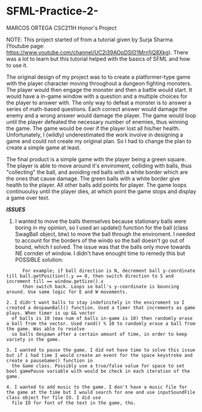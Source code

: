 # SFML-Practice-2-
MARCOS ORTEGA
CSC211H Honor's Project


NOTE: This project started of from a tutorial given by Surja Sharma (Youtube page: https://www.youtube.com/channel/UC2i39AOpDSlO1Mrn1jQ8Xkg).
There was a lot to learn but this tutorial helped with the basics of SFML and how to use it.

The original design of my project was to to create a platformer-type game with the player character moving throughout a dungeon fighting monsters.
The player would then engage the monster and then a battle would start. It would have a in-game window with a question and a multiple choices for the player to answer with.
The only way to defeat a monster is to answer a series of math-based questions. Each correct answer would damage the enemy and a wrong answer would damage the
player. The game would loop until the player defeated the necessary number of enemies, thus winning the game. The game would be over if the player lost all his/her health. 
Unfortunately, I (wildly) underestimated the work involve in designing a game and could not create my original plan. So I had to change the plan to create a simple game at least.

The final product is a simple game with the player being a green square. The player is able to move around it's enviroment, colliding with balls, thus "collecting" 
the ball, and avoiding red balls with a white border which are the ones that cause damage. The green balls with a white border give health to the player.
All other balls add points for player. The game loops continuoulsy until the player dies, at which point the game stops and display a game over text. 

***ISSUES***
1. I wanted to move the balls themselves because stationary balls were boring in my opinion, so I used an update() function for the ball (class SwagBall object, btw) to 
   move the ball through the enviroment. I needed to account for the borders of the windo so the ball doesn't go out of bound, which I solved. The issue was that the balls 
   only move towards NE cornder of window. I didn't have enought time to remedy this but POSSIBLE solution:
 ~~~~> Use enum {N,S,E,W} to initialize ball with a compass direction and move ball with respect to direction. When ball collides with border, switch direction and move.
       For example; if ball direction is N, decrement ball y-coordinate till ball.getPosition().y == 0, then switch direction to S and increment till == window.getSize().x 
       then switch back. Loops so ball's y-coordinate is bouncing around. Use same logic for E and W movements.
       
2. I didn't want balls to stay indefinitely in the enviroment so I created a despawnBall() function. Used a timer that increments as game plays. When timer is up && vector
   of balls is 10 (max num of balls in-game is 10) then randomly erase a ball from the vector. Used rand() % 10 to randomly erase a ball from the game. Was able to resolve
   so balls despawn after a certain amount of time, in order to keep variety in the game.

3. I wanted to pause the game. I did not have time to solve this issue but if i had time I would create an event for the space keystroke and create a pauseGame() function in
   the Game class. Possibly use a true/false value for space to set bool gamePause variable with would be check in each iteration of the game.
   
4. I wanted to add music to the game. I don't have a music file for the game at the time but I would search for one and use inputSoundFile class object for file IO. I did use
   file IO for font of the text in the game, tho.
